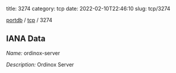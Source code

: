title: 3274
category: tcp
date: 2022-02-10T22:46:10
slug: tcp/3274

[portdb](/) / [tcp](/category/tcp.html) / 3274


## IANA Data

_Name:_ ordinox-server

_Description:_ Ordinox Server

